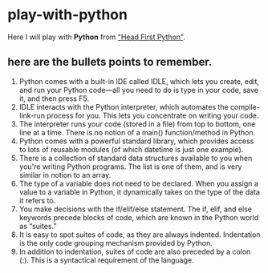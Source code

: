 # play-with-python

Here I will play with **Python** from ["Head First Python"](http://www.headfirstlabs.com/books/hfpython/book).



## here are the bullets points to remember.


1. Python comes with a built-in IDE called IDLE, which
lets you create, edit, and run your Python code—all
you need to do is type in your code, save it, and then
press F5.
2. IDLE interacts with the Python interpreter, which
automates the compile-link-run process for you. This
lets you concentrate on writing your code.
3. The interpreter runs your code (stored in a file) from
top to bottom, one line at a time. There is no notion of
a main() function/method in Python.
4. Python comes with a powerful standard library, which
provides access to lots of reusable modules (of which
datetime is just one example).
5. There is a collection of standard data structures
available to you when you're writing Python
programs. The list is one of them, and is very similar
in notion to an array.
6. The type of a variable does not need to be declared.
When you assign a value to a variable in Python, it
dynamically takes on the type of the data it refers to.
7. You make decisions with the if/elif/else
statement. The if, elif, and else keywords
precede blocks of code, which are known in the
Python world as “suites.”
8. It is easy to spot suites of code, as they are always
indented. Indentation is the only code grouping
mechanism provided by Python.
9. In addition to indentation, suites of code are also
preceded by a colon (:). This is a syntactical
requirement of the language.